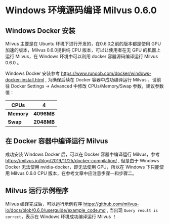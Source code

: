 # Windows 环境源码编译 Milvus 0.6.0

## Windows Docker 安装

Milvus 主要是在 Ubuntu 环境下进行开发的，在0.6.0之前的版本都是使用 GPU 加速的版本，Milvus 0.6.0提供纯 CPU 版本，可以让使用者在无 GPU 的机器上运行 Milvus，在 Windows 环境中可以利用 docker 容器源码编译运行 Milvus 0.6.0 。

Windows Docker 安装参考 https://www.runoob.com/docker/windows-docker-install.html , 为确保后续在 Docker 容器中成功编译运行 Milvus ，请前往 Docker Settings -> Advanced 中修改 CPUs/Memory/Swap 参数，建议参数值：

| CPUs       | 4          |
| ---------- | ---------- |
| **Memory** | **4096MB** |
| **Swap**   | **2048MB** |

## 在 Docker 容器中编译运行 Milvus

成功安装 Windows Docker 后，可以在 Docker 容器中编译运行 Milvus，参考 https://milvus.io/blog/2019/11/25/docker-compilation/ , 但是由于 Windows Docker 无法使用 nvidia-docker，即无法使用 GPU，所以在 Windows 下只能使用 Milvus 0.6.0 CPU 版本，在参考文章中应注意步骤一和步骤二。

## Milvus 运行示例程序

Milvus 编译完成后，可以运行示例程序 https://github.com/milvus-io/docs/blob/0.6.0/userguide/example_code.md , 当出现 `Query result is correct`，表示在 Windows 环境成功编译运行 Milvus ！